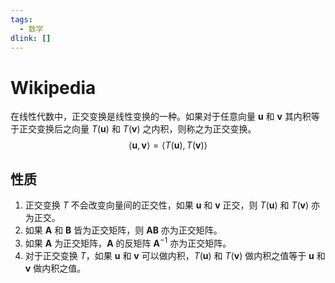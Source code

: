 ```yaml
---
tags:
  - 数学
dlink: []
---
```

# Wikipedia
在线性代数中，正交变换是线性变换的一种。如果对于任意向量 $\mathbf{u}$ 和 $\mathbf{v}$ 其内积等于正交变换后之向量 $T(\mathbf{u})$ 和 $T(\mathbf{v})$ 之内积，则称之为正交变换。
$$
\langle \mathbf{u}, \mathbf{v} \rangle = \langle T(\mathbf{u}), T(\mathbf{v}) \rangle
$$
## 性质
1. 正交变换 $T$ 不会改变向量间的正交性，如果 $\mathbf{u}$ 和 $\mathbf{v}$ 正交，则 $T(\mathbf{u})$ 和 $T(\mathbf{v})$ 亦为正交。
2. 如果 $\mathbf{A}$ 和 $\mathbf{B}$ 皆为正交矩阵，则 $\mathbf{AB}$ 亦为正交矩阵。
3. 如果 $\mathbf{A}$ 为正交矩阵，$\mathbf{A}$ 的反矩阵 $\mathbf{A}^{-1}$ 亦为正交矩阵。
4. 对于正交变换 $T$，如果 $\mathbf{u}$ 和 $\mathbf{v}$ 可以做内积，$T(\mathbf{u})$ 和 $T(\mathbf{v})$ 做内积之值等于 $\mathbf{u}$ 和 $\mathbf{v}$ 做内积之值。
